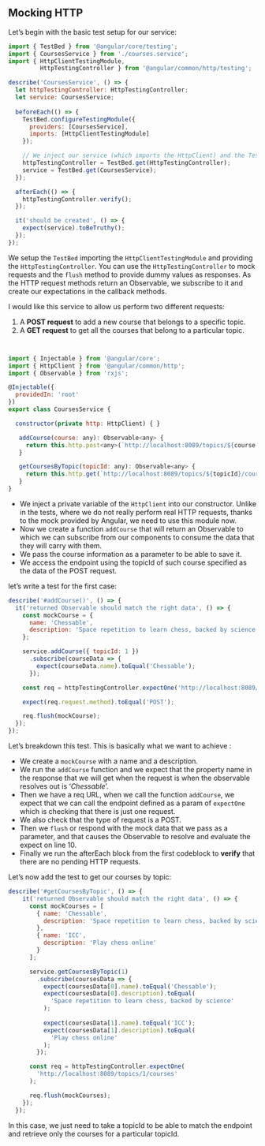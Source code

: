 ## Mocking HTTP

Let’s begin with the basic test setup for our service:

```javascript
import { TestBed } from '@angular/core/testing';
import { CoursesService } from './courses.service';
import { HttpClientTestingModule,
         HttpTestingController } from '@angular/common/http/testing';

describe('CoursesService', () => {
  let httpTestingController: HttpTestingController;
  let service: CoursesService;
  
  beforeEach(() => {
    TestBed.configureTestingModule({
      providers: [CoursesService],
      imports: [HttpClientTestingModule]
    });

    // We inject our service (which imports the HttpClient) and the Test Controller
    httpTestingController = TestBed.get(HttpTestingController);
    service = TestBed.get(CoursesService);
  });

  afterEach(() => {
    httpTestingController.verify();
  });

  it('should be created', () => {
    expect(service).toBeTruthy();
  });
});
```

We setup the `TestBed` importing the `HttpClientTestingModule` and providing the `HttpTestingController`.
You can use the `HttpTestingController` to mock requests and the `flush` method to provide dummy values as responses. As the HTTP request methods return an Observable, we subscribe to it and create our expectations in the callback methods.

I would like this service to allow us perform two different requests:

1. A **POST request** to add a new course that belongs to a specific topic.
2. A **GET request** to get all the courses that belong to a particular topic.

```javascript


import { Injectable } from '@angular/core';
import { HttpClient } from '@angular/common/http';
import { Observable } from 'rxjs';

@Injectable({
  providedIn: 'root'
})
export class CoursesService {

  constructor(private http: HttpClient) { }

   addCourse(course: any): Observable<any> {
     return this.http.post<any>(`http://localhost:8089/topics/${course.topicId}/courses`, course);
   }

   getCoursesByTopic(topicId: any): Observable<any> {
     return this.http.get(`http://localhost:8089/topics/${topicId}/courses`);
   }
}
```

- We inject a private variable of the `HttpClient` into our constructor. Unlike in the tests, where we do not really perform real HTTP requests, thanks to the mock provided by Angular, we need to use this module now.
- Now we create a function `addCourse` that will return an Observable to which we can subscribe from our components to consume the data that they will carry with them.
- We pass the course information as a parameter to be able to save it.
- We access the endpoint using the topicId of such course specified as the data of the POST request.

let’s write a test for the first case:

```javascript
describe('#addCourse()', () => {
  it('returned Observable should match the right data', () => {
    const mockCourse = {
      name: 'Chessable',
      description: 'Space repetition to learn chess, backed by science'
    };

    service.addCourse({ topicId: 1 })
      .subscribe(courseData => {
        expect(courseData.name).toEqual('Chessable');
      });

    const req = httpTestingController.expectOne('http://localhost:8089/topics/1/courses');

    expect(req.request.method).toEqual('POST');

    req.flush(mockCourse);
  });
});
```

Let’s breakdown this test. This is basically what we want to achieve :

- We create a `mockCourse` with a name and a description.
- We run the `addCourse` function and we expect that the property name in the response that we will get when the request is when the observable resolves out is ‘*Chessable*’.
- Then we have a req URL, when we call the function `addCourse`, we expect that we can call the endpoint defined as a param of `expectOne` which is checking that there is just one request.
- We also check that the type of request is a POST.
- Then we `flush` or respond with the mock data that we pass as a parameter, and that causes the Observable to resolve and evaluate the expect on line 10.
- Finally we run the afterEach block from the first codeblock to **verify** that there are no pending HTTP requests.

Let’s now add the test to get our courses by topic:

```javascript
describe('#getCoursesByTopic', () => {
    it('returned Observable should match the right data', () => {
      const mockCourses = [
        { name: 'Chessable',
          description: 'Space repetition to learn chess, backed by science'
        },
        { name: 'ICC',
          description: 'Play chess online'
        }
      ];

      service.getCoursesByTopic(1)
        .subscribe(coursesData => {
          expect(coursesData[0].name).toEqual('Chessable');
          expect(coursesData[0].description).toEqual(
            'Space repetition to learn chess, backed by science'
          );
          
          expect(coursesData[1].name).toEqual('ICC');
          expect(coursesData[1].description).toEqual(
            'Play chess online'
          );
        });

      const req = httpTestingController.expectOne(
        'http://localhost:8089/topics/1/courses'
      );

      req.flush(mockCourses);
    });
  });
```

In this case, we just need to take a topicId to be able to match the endpoint and retrieve only the courses for a particular topicId.